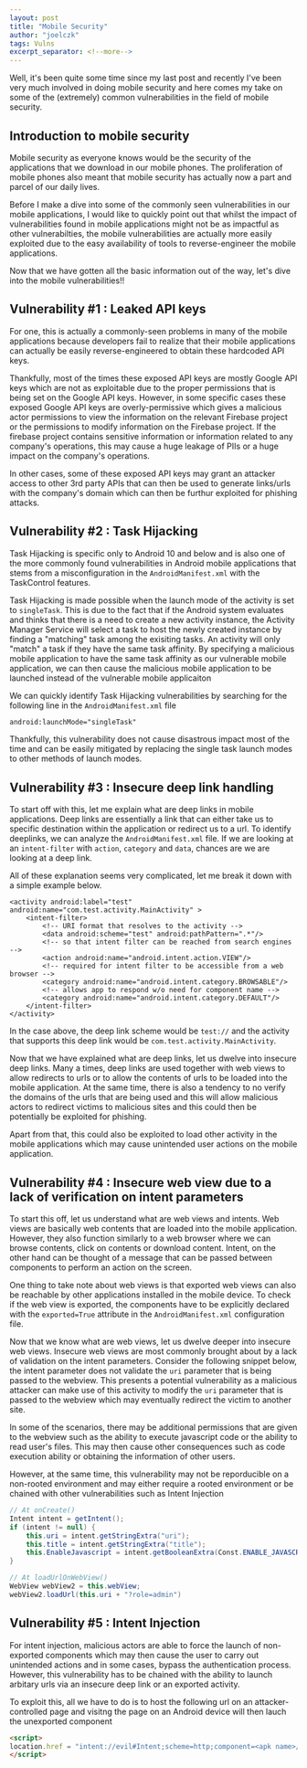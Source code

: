 ```yaml
---
layout: post
title: "Mobile Security"
author: "joelczk"
tags: Vulns
excerpt_separator: <!--more-->
---
```


Well, it's been quite some time since my last post and recently I've been very much involved in doing mobile security and here comes my take on some of the (extremely) common vulnerabilities in the field of mobile security.
<!--more-->

## Introduction to mobile security
Mobile security as everyone knows would be the security of the applications that we download in our mobile phones. The proliferation of mobile phones also meant that mobile security has actually now a part and parcel of our daily lives. 

Before I make a dive into some of the commonly seen vulnerabilities in our mobile applications, I would like to quickly point out that whilst the impact of vulnerabilities found in mobile applications might not be as impactful as other vulnerabilties, the mobile vulnerabilities are actually more easily exploited due to the easy availability of tools to reverse-engineer the mobile applications.

Now that we have gotten all the basic information out of the way, let's dive into the mobile vulnerabilities!!

## Vulnerability #1 : Leaked API keys 
For one, this is actually a commonly-seen problems in many of the mobile applications because developers fail to realize that their mobile applications can actually be easily reverse-engineered to obtain these hardcoded API keys. 

Thankfully, most of the times these exposed API keys are mostly Google API keys which are not as exploitable due to the proper permissions that is being set on the Google API keys. However, in some specific cases these exposed Google API keys are overly-permissive which gives a malicious actor permissions to view the information on the relevant Firebase project or the permissions to modify information on the Firebase project. If the firebase project contains sensitive information or information related to any company's operations, this may cause a huge leakage of PIIs or a huge impact on the company's operations. 

In other cases, some of these exposed API keys may grant an attacker access to other 3rd party APIs that can then be used to generate links/urls with the company's domain which can then be furthur exploited for phishing attacks.

## Vulnerability #2 : Task Hijacking 
Task Hijacking is specific only to Android 10 and below and is also one of the more commonly found vulnerabilities in Android mobile applications that stems from a misconfiguration in the ```AndroidManifest.xml``` with the TaskControl features. 

Task Hijacking is made possible when the launch mode of the activity is set to ```singleTask```. This is due to the fact that if the Android system evaluates and thinks that there is a need to create a new activity instance, the Activity Manager Service will select a task to host the newly created instance by finding a "matching" task among the exisiting tasks. An activity will only "match" a task if they have the same task affinity. By specifying a malicious mobile application to have the same task affinity as our vulnerable mobile application, we can then cause the malicious mobile application to be launched instead of the vulnerable mobile applicaiton

We can quickly identify Task Hijacking vulnerabilities by searching for the following line in the ```AndroidManifest.xml``` file

```xml
android:launchMode="singleTask"
```

Thankfully, this vulnerability does not cause disastrous impact most of the time and can be easily mitigated by replacing the single task launch modes to other methods of launch modes.

## Vulnerability #3 : Insecure deep link handling
To start off with this, let me explain what are deep links in mobile applications. Deep links are essentially a link that can either take us to specific destination within the application or redirect us to a url. To identify deeplinks, we can analyze the ```AndroidManifest.xml``` file. If we are looking at an ```intent-filter``` with ```action```, ```category``` and ```data```, chances are we are looking at a deep link.

All of these explanation seems very complicated, let me break it down with a simple example below. 

```
<activity android:label="test" android:name="com.test.activity.MainActivity" >
    <intent-filter>
        <!-- URI format that resolves to the activity -->
        <data android:scheme="test" android:pathPattern=".*"/>
        <!-- so that intent filter can be reached from search engines -->
        <action android:name="android.intent.action.VIEW"/>
        <!-- required for intent filter to be accessible from a web browser -->
        <category android:name="android.intent.category.BROWSABLE"/>
        <!-- allows app to respond w/o need for component name -->
        <category android:name="android.intent.category.DEFAULT"/>
    </intent-filter>
</activity>
```

In the case above, the deep link scheme would be ```test://``` and the activity that supports this deep link would be ```com.test.activity.MainActivity```.

Now that we have explained what are deep links, let us dwelve into insecure deep links. Many a times, deep links are used together with web views to allow redirects to urls or to allow the contents of urls to be loaded into the mobile application. At the same time, there is also a tendency to no verify the domains of the urls that are being used and this will allow malicious actors to redirect victims to malicious sites and this could then be potentially be exploited for phishing.

Apart from that, this could also be exploited to load other activity in the mobile applications which may cause unintended user actions on the mobile application.

## Vulnerability #4 : Insecure web view due to a lack of verification on intent parameters
To start this off, let us understand what are web views and intents. Web views are basically web contents that are loaded into the mobile application. However, they also function similarly to a web browser where we can browse contents, click on contents or download content. Intent, on the other hand can be thought of a message that can be passed between components to perform an action on the screen.

One thing to take note about web views is that exported web views can also be reachable by other applications installed in the mobile device. To check if the web view is exported, the components have to be explicitly declared with the ```exported=True``` attribute in the ```AndroidManifest.xml``` configuration file.

Now that we know what are web views, let us dwelve deeper into insecure web views. Insecure web views are most commonly brought about by a lack of validation on the intent parameters. Consider the following snippet below, the intent parameter does not validate the ```uri``` parameter that is being passed to the webview. This presents a potential vulnerability as a malicious attacker can make use of this activity to modify the ```uri``` parameter that is passed to the webview which may eventually redirect the victim to another site.

In some of the scenarios, there may be additional permissions that are given to the webview such as the ability to execute javascript code or the ability to read user's files. This may then cause other consequences such as code execution ability or obtaining the information of other users.

However, at the same time, this vulnerability may not be reporducible on a non-rooted environment and may either require a rooted environment or be chained with other vulnerabilities such as Intent Injection

```java
// At onCreate()
Intent intent = getIntent();
if (intent != null) {
    this.uri = intent.getStringExtra("uri");
    this.title = intent.getStringExtra("title");
    this.EnableJavascript = intent.getBooleanExtra(Const.ENABLE_JAVASCRIPT, false);
}

// At loadUrlOnWebView()
WebView webView2 = this.webView;
webView2.loadUrl(this.uri + "?role=admin")
```

## Vulnerability #5 : Intent Injection
For intent injection, malicious actors are able to force the launch of non-exported components which may then cause the user to carry out unintended actions and in some cases, bypass the authentication process. However, this vulnerability has to be chained with the ability to launch arbitary urls via an insecure deep link or an exported activity.

To exploit this, all we have to do is to host the following url on an attacker-controlled page and visitng the page on an Android device will then lauch the unexported component

```html
<script>
location.href = "intent://evil#Intent;scheme=http;component=<apk name>/<unexported component name>;end";
</script>
```
